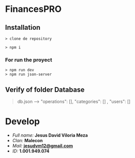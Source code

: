 # FinancesPRO

## Installation
```
> clone de repository

> npm i

```

### For run the proyect
```
> npm run dev
> npm run json-server

```

## Verify of folder Database

> db.json --> "operations": [], "categories": [] ,  "users": []

# Develop

- _Full name:_ **Jesus David Viloria Meza**
- _Clan:_ **Malecon**
- _Mail:_ **jesudvm12@gmail.com**
- _ID:_ **1.001.949.074**


